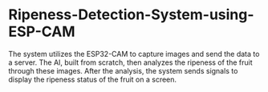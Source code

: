 # Ripeness-Detection-System-using-ESP-CAM
The system utilizes the ESP32-CAM to capture images and send the data to a server. The AI, built from scratch, then analyzes the ripeness of the fruit through these images. After the analysis, the system sends signals to display the ripeness status of the fruit on a screen.
